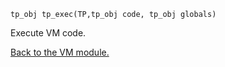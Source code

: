 `tp_obj tp_exec(TP,tp_obj code, tp_obj globals) `


Execute VM code.


[Back to the VM module.](VM.md)
